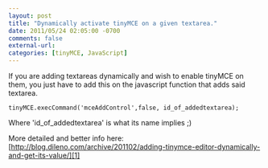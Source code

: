 ```yaml
---
layout: post
title: "Dynamically activate tinyMCE on a given textarea."
date: 2011/05/24 02:05:00 -0700
comments: false
external-url:
categories: [tinyMCE, JavaScript]
---
```



If you are adding textareas dynamically and wish to enable tinyMCE on them, 
you just have to add this on the javascript function that adds said textarea. 

  

`tinyMCE.execCommand('mceAddControl',false, id_of_addedtextarea);`

Where 'id_of_addedtextarea' is what its name implies ;)

More detailed and better info here: [http://blog.dileno.com/archive/201102/adding-tinymce-editor-dynamically-and-get-its-value/][1] 



[1]: http://blog.dileno.com/archive/201102/adding-tinymce-editor-dynamically-and-get-its-value/